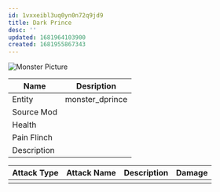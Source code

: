 ```yaml
---
id: 1vxxeibl3uq0yn0n72q9jd9
title: Dark Prince
desc: ''
updated: 1681964103900
created: 1681955867343
---
```

![Monster Picture](assets/img/knight_dprince.png)

|Name  |Desription|
|------|-------------|
|Entity|monster_dprince|
|Source Mod||
|Health||
|Pain Flinch||
|Description||

|Attack Type|Attack Name|Description|Damage|
|-----------|-----------|-----------|------|
||||